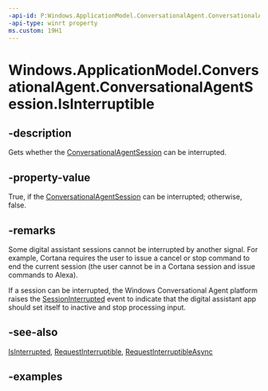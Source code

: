 ```yaml
---
-api-id: P:Windows.ApplicationModel.ConversationalAgent.ConversationalAgentSession.IsInterruptible
-api-type: winrt property
ms.custom: 19H1
---
```


<!-- Property syntax.
public bool IsInterruptible { get; }
-->

# Windows.ApplicationModel.ConversationalAgent.ConversationalAgentSession.IsInterruptible

## -description

Gets whether the [ConversationalAgentSession](conversationalagentsession.md) can be interrupted.

## -property-value

True, if the [ConversationalAgentSession](conversationalagentsession.md) can be interrupted; otherwise, false.

## -remarks

Some digital assistant sessions cannot be interrupted by another signal. For example, Cortana requires the user to issue a cancel or stop command to end the current session (the user cannot be in a Cortana session and issue commands to Alexa).

If a session can be interrupted, the Windows Conversational Agent platform raises the [SessionInterrupted](conversationalagentsession_sessioninterrupted.md) event to indicate that the digital assistant app should set itself to inactive and stop processing input.

## -see-also

[IsInterrupted](conversationalagentsession_isinterrupted.md), [RequestInterruptible](conversationalagentsession_requestinterruptible_927441230.md), [RequestInterruptibleAsync](conversationalagentsession_requestinterruptibleasync_1030348212.md)

## -examples
